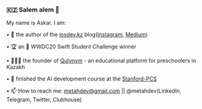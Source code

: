 ### 🇰🇿 Salem alem 👋 

My name is Askar. I am: 

• 📠 the author of the [iosdev.kz](https://iosdev.kz) blog([Instagram](https://instagram.com/iosdev.kz), [Medium](https://iosdev-kz.medium.com))

• 🏆 an  WWDC20 Swift Student Challenge winner

• 👨🏻‍💻 the founder of [Qulynym](https://apps.apple.com/ru/app/qulynym/id1535210352) - an educational platform for preschoolers in Kazakh 

• 🤖 finished the AI development course at the [Stanford-PCS](https://spcs.stanford.edu)

• 📫 How to reach me: metahdev@gmail.com || @metahdev(LinkedIn, Telegram, Twitter, Clubhouse)


<!--
**MetahCoder/MetahCoder** is a ✨ _special_ ✨ repository because its `README.md` (this file) appears on your GitHub profile.

